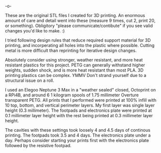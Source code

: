 -o-

These are the original STL files I created for 3D printing. An enormous amount of care and detail went into these (measure 9 times, cut 2, print 20, or something). Obligitory "please communicate/contibute" if you see valid changes you'd like to make. :)

I tried following design rules that reduce required support material for 3D printing, and incorperating all holes into the plastic where possible. Cutting metal is more difficult than reprinting for iterative design changes.

Absolutely consider using stronger, weather resistant, and more heat resistant plastics for this project. PETG can generally withstand higher weights, sudden shock, and is more heat resistant than most PLA. 3D printing plastics can be complex. YMMV Don't strand yourself due to a structural issue on a roll.

I used an Elegoo Neptune 3 Max in a "weather sealed" closed, Octoprint on a RPi4B, and around 6 1 kilogram spools of 1.75 millimeter Overture transparent PETG. All prints that I performed were printed at 100% infill with 10 top, bottom, and vertical perimeter layers. My first layer was single layer height (0.3 millimeter). The footpads and electronics plate were printed at 0.1 millimeter layer height with the rest being printed at 0.3 millimeter layer height.

The cavities with these settings took loosely 4 and 4.5 days of continous printing. The footpads took 3.5 and 4 days. The electronics plate under a day. Perhaps consider starting your prints first with the electronics plate followed by the resistive footpad.  
